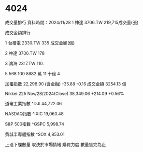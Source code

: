 # 4024


成交量排行
資料時間：2024/11/28
1
神達
3706.TW
219,715成交量(張)

成交金額排行

1
台積電
2330.TW
335
成交金額(億)


2
神達
3706.TW
178

3
鴻海
2317.TW
110.



5    568
100   8682
萬   11
十億   4



加權指數
22,298.90
(含金融)
-35.88
-0.16
成交金額
3254.13
億

Nikkei 225
Nov/28/2024(Close)
38,349.06
+214.09 +0.56%


道瓊工業指數
^DJI
44,722.06




NASDAQ指數
^IXIC
19,060.48


S&P 500指數
^GSPC
5,998.74


費城半導體指數
^SOX
4,853.01


上漲下蝶數量
取決於市場情緒
購買力度
數量售完為止
